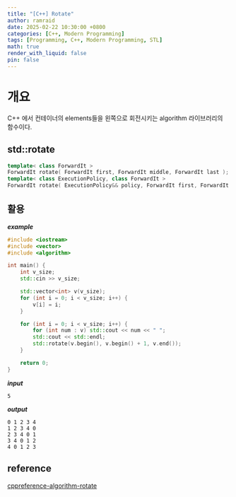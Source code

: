 ```yaml
---
title: "[C++] Rotate"
author: ramraid
date: 2025-02-22 10:30:00 +0800
categories: [C++, Modern Programming]
tags: [Programming, C++, Modern Programming, STL]
math: true
render_with_liquid: false
pin: false
---
```


# 개요

C++ 에서 컨테이너의 elements들을 왼쪽으로 회전시키는 algorithm 라이브러리의 함수이다.

## std::rotate

```cpp
template< class ForwardIt >
ForwardIt rotate( ForwardIt first, ForwardIt middle, ForwardIt last );
template< class ExecutionPolicy, class ForwardIt >
ForwardIt rotate( ExecutionPolicy&& policy, ForwardIt first, ForwardIt middle, ForwardIt last );
```

## 활용

***example***
```cpp
#include <iostream>
#include <vector>
#include <algorithm>

int main() {
    int v_size;
    std::cin >> v_size;

    std::vector<int> v(v_size);
    for (int i = 0; i < v_size; i++) {
        v[i] = i;
    }

    for (int i = 0; i < v_size; i++) {
        for (int num : v) std::cout << num << " ";
        std::cout << std::endl;
        std::rotate(v.begin(), v.begin() + 1, v.end());
    }

    return 0;
}
```

***input***
```text
5
```

***output***
```text
0 1 2 3 4 
1 2 3 4 0
2 3 4 0 1
3 4 0 1 2
4 0 1 2 3
```

## reference

[cppreference-algorithm-rotate](https://en.cppreference.com/w/cpp/algorithm/rotate)
